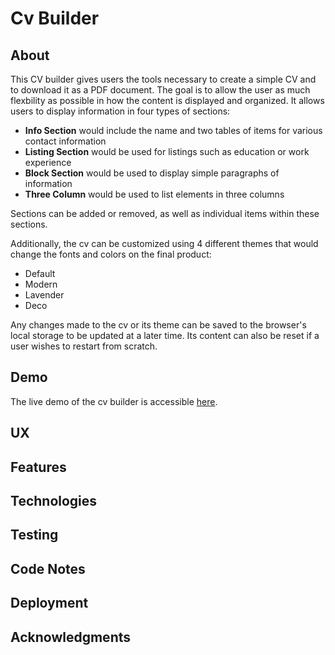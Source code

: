 # Cv Builder

## About

This CV builder gives users the tools necessary to create a simple CV and to download it as a PDF document. The goal is to allow the user as much flexbility as possible in how the content is displayed and organized. It allows users to display information in four types of sections:

-   **Info Section** would include the name and two tables of items for various contact information
-   **Listing Section** would be used for listings such as education or work experience
-   **Block Section** would be used to display simple paragraphs of information
-   **Three Column** would be used to list elements in three columns

Sections can be added or removed, as well as individual items within these sections.

Additionally, the cv can be customized using 4 different themes that would change the fonts and colors on the final product:

-   Default
-   Modern
-   Lavender
-   Deco

Any changes made to the cv or its theme can be saved to the browser's local storage to be updated at a later time. Its content can also be reset if a user wishes to restart from scratch.

## Demo

The live demo of the cv builder is accessible [here](https://jumboduck.github.io/CV-Builder/index.html).

## UX

## Features

## Technologies

## Testing

## Code Notes

## Deployment

## Acknowledgments
